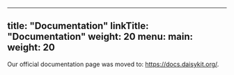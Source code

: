 
---
title: "Documentation"
linkTitle: "Documentation"
weight: 20
menu:
  main:
    weight: 20
---

Our official documentation page was moved to: <https://docs.daisykit.org/>.


